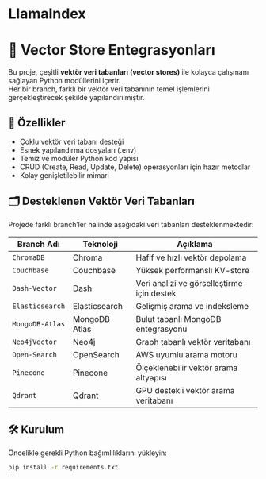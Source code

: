 # LlamaIndex
# 🧠 Vector Store Entegrasyonları

Bu proje, çeşitli **vektör veri tabanları (vector stores)** ile kolayca çalışmanı sağlayan Python modüllerini içerir.  
Her bir branch, farklı bir vektör veri tabanının temel işlemlerini gerçekleştirecek şekilde yapılandırılmıştır.

## 🚀 Özellikler
- Çoklu vektör veri tabanı desteği
- Esnek yapılandırma dosyaları (.env)
- Temiz ve modüler Python kod yapısı
- CRUD (Create, Read, Update, Delete) operasyonları için hazır metodlar
- Kolay genişletilebilir mimari


## 🗂️ Desteklenen Vektör Veri Tabanları
Projede farklı branch’ler halinde aşağıdaki veri tabanları desteklenmektedir:

| Branch Adı      | Teknoloji       | Açıklama                                  |
|-----------------|-----------------|-------------------------------------------|
| `ChromaDB`      | Chroma          | Hafif ve hızlı vektör depolama            |
| `Couchbase`     | Couchbase       | Yüksek performanslı KV-store              |
| `Dash-Vector`   | Dash            | Veri analizi ve görselleştirme için destek|
| `Elasticsearch` | Elasticsearch   | Gelişmiş arama ve indeksleme              |
| `MongoDB-Atlas` | MongoDB Atlas   | Bulut tabanlı MongoDB entegrasyonu        |
| `Neo4jVector`   | Neo4j           | Graph tabanlı vektör veritabanı           |
| `Open-Search`   | OpenSearch      | AWS uyumlu arama motoru                   |
| `Pinecone`      | Pinecone        | Ölçeklenebilir vektör arama altyapısı     |
| `Qdrant`        | Qdrant          | GPU destekli vektör arama veritabanı      |



## 🛠️ Kurulum

Öncelikle gerekli Python bağımlılıklarını yükleyin:

```bash
pip install -r requirements.txt
